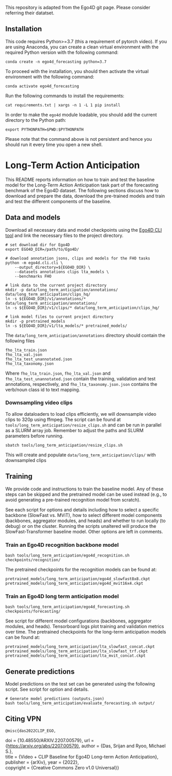 This repository is adapted from the Ego4D git page. Please consider referring their datatset.

## Installation
This code requires Python>=3.7 (this a requirement of pytorch video). If you are using Anaconda, you can create a clean virtual environment with the required Python version with the following command:

`conda create -n ego4d_forecasting python=3.7`

To proceed with the installation, you should then activate the virtual environment with the following command:

`conda activate ego4d_forecasting`

Run the following commands to install the requirements:

`cat requirements.txt | xargs -n 1 -L 1 pip install`

In order to make the `ego4d` module loadable, you should add the current directory to the Python path:

`export PYTHONPATH=$PWD:$PYTHONPATH`

Please note that the command above is not persistent and hence you should run it every time you open a new shell.

# Long-Term Action Anticipation

This README reports information on how to train and test the baseline model for the Long-Term Action Anticipation task part of the forecasting benchmark of the Ego4D dataset. The following sections discuss how to download and prepare the data, download the pre-trained models and train and test the different components of the baseline.

## Data and models
Download all necessary data and model checkpoints using the [Ego4D CLI tool](https://github.com/facebookresearch/Ego4d/blob/main/ego4d/cli/README.md) and link the necessary files to the project directory.

```
# set download dir for Ego4D
export EGO4D_DIR=/path/to/Ego4D/

# download annotation jsons, clips and models for the FHO tasks
python -m ego4d.cli.cli \
    --output_directory=${EGO4D_DIR} \
    --datasets annotations clips lta_models \
    --benchmarks FHO

# link data to the current project directory
mkdir -p data/long_term_anticipation/annotations/ data/long_term_anticipation/clips_hq/
ln -s ${EGO4D_DIR}/v1/annotations/* data/long_term_anticipation/annotations/
ln -s ${EGO4D_DIR}/v1/clips/* data/long_term_anticipation/clips_hq/

# link model files to current project directory
mkdir -p pretrained_models
ln -s ${EGO4D_DIR}/v1/lta_models/* pretrained_models/

```

The `data/long_term_anticipation/annotations` directory should contain the following files

 ```
fho_lta_train.json
fho_lta_val.json
fho_lta_test_unannotated.json
fho_lta_taxonomy.json
```

Where `fho_lta_train.json`, `fho_lta_val.json` and `fho_lta_test_unannotated.json` contain the training, validation and test annotations, respectively, and `fho_lta_taxonomy.json.json` contains the verb/noun class id to text mapping.

### Downsampling video clips
To allow dataloaders to load clips efficiently, we will downsample video clips to 320p using ffmpeg. The script can be found at `tools/long_term_anticipation/resize_clips.sh` and can be run in parallel as a SLURM array job. Remember to adjust the paths and SLURM parameters before running.

```
sbatch tools/long_term_anticipation/resize_clips.sh
```
This will create and populate `data/long_term_anticipation/clips/` with downsampled clips


## Training
We provide code and instructions to train the baseline model. Any of these steps can be skipped and the pretrained model can be used instead (e.g., to avoid generating a pre-trained recognition model from scratch). 

See each script for options and details including how to select a specific backbone (SlowFast vs. MViT), how to select different model components (backbones, aggregator modules, and heads) and whether to run locally (to debug) or on the cluster. Running the scripts unaltered will produce the SlowFast-Transformer baseline model. Other options are left in comments.

### Train an Ego4D recognition backbone model
```
bash tools/long_term_anticipation/ego4d_recognition.sh checkpoints/recognition/
```
The pretrained checkpoints for the recognition models can be found at:
```
pretrained_models/long_term_anticipation/ego4d_slowfast8x8.ckpt
pretrained_models/long_term_anticipation/ego4d_mvit16x4.ckpt
```

### Train an Ego4D long term anticipation model
```
bash tools/long_term_anticipation/ego4d_forecasting.sh checkpoints/forecasting/
```

See script for different model configurations (backbones, aggregator modules, and heads). Tensorboard logs plot training and validation metrics over time. The pretrained checkpoints for the long-term anticipation models can be found at:
```
pretrained_models/long_term_anticipation/lta_slowfast_concat.ckpt
pretrained_models/long_term_anticipation/lta_slowfast_trf.ckpt
pretrained_models/long_term_anticipation/lta_mvit_concat.ckpt
```

## Generate predictions

Model predictions on the test set can be generated using the following script. See script for option and details.
```
# Generate model predictions (outputs.json)
bash tools/long_term_anticipation/evaluate_forecasting.sh output/
```

## Citing VPN
    @misc{das2022CLIP_EGO,
  doi = {10.48550/ARXIV.2207.00579}, 
  url = {https://arxiv.org/abs/2207.00579},
  author = {Das, Srijan and Ryoo, Michael S.},  
  title = {Video + CLIP Baseline for Ego4D Long-term Action Anticipation},  
  publisher = {arXiv},
  year = {2022},  
  copyright = {Creative Commons Zero v1.0 Universal}}
